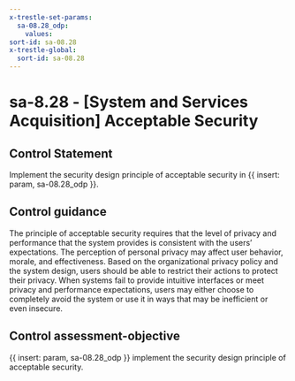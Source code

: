 ```yaml
---
x-trestle-set-params:
  sa-08.28_odp:
    values:
sort-id: sa-08.28
x-trestle-global:
  sort-id: sa-08.28
---
```


# sa-8.28 - \[System and Services Acquisition\] Acceptable Security

## Control Statement

Implement the security design principle of acceptable security in {{ insert: param, sa-08.28_odp }}.

## Control guidance

The principle of acceptable security requires that the level of privacy and performance that the system provides is consistent with the users’ expectations. The perception of personal privacy may affect user behavior, morale, and effectiveness. Based on the organizational privacy policy and the system design, users should be able to restrict their actions to protect their privacy. When systems fail to provide intuitive interfaces or meet privacy and performance expectations, users may either choose to completely avoid the system or use it in ways that may be inefficient or even insecure.

## Control assessment-objective

{{ insert: param, sa-08.28_odp }} implement the security design principle of acceptable security.
